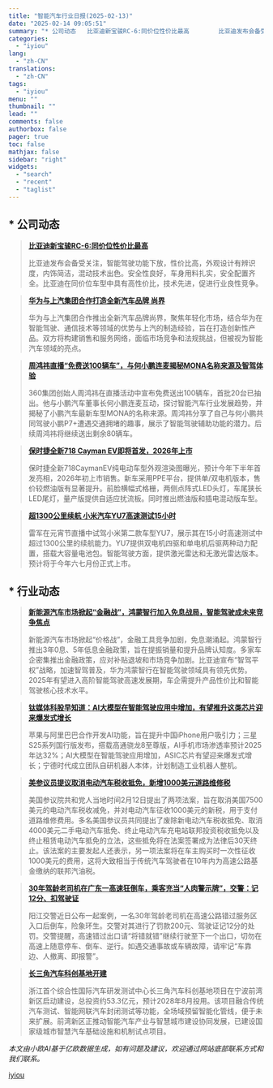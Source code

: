 ```yaml
---
title: "智能汽车行业日报(2025-02-13)"
date: "2025-02-14 09:05:51"
summary: "* 公司动态   比亚迪新宝骏RC-6:同价位性价比最高        比亚迪发布会备受关注，智能..."
categories:
  - "iyiou"
lang:
  - "zh-CN"
translations:
  - "zh-CN"
tags:
  - "iyiou"
menu: ""
thumbnail: ""
lead: ""
comments: false
authorbox: false
pager: true
toc: false
mathjax: false
sidebar: "right"
widgets:
  - "search"
  - "recent"
  - "taglist"
---
```


\* 公司动态
-------

> **[比亚迪新宝骏RC-6:同价位性价比最高](https://data.iyiou.com/intelligence/details/884dc88f856ba62dd5dc46e1b5ed6275)**
> 
> 
> 比亚迪发布会备受关注，智能驾驶功能下放，性价比高，外观设计有辨识度，内饰简洁，混动技术出色。安全性良好，车身用料扎实，安全配置齐全。比亚迪在同价位车型中具有高性价比，技术先进，促进行业良性竞争。

> **[华为与上汽集团合作打造全新汽车品牌 尚界](https://data.iyiou.com/intelligence/details/4ba9e3fff0613ff1dbeffe31a1ce9053)**
> 
> 
> 华为与上汽集团合作推出全新汽车品牌尚界，聚焦年轻化市场，结合华为在智能驾驶、通信技术等领域的优势与上汽的制造经验，旨在打造创新性产品。双方将构建销售和服务网络，面临市场竞争和法规挑战，但被视为智能汽车领域的亮点。

> **[周鸿祎直播“免费送100辆车”，与何小鹏连麦揭秘MONA名称来源及智驾体验](https://data.iyiou.com/intelligence/details/c8541ab7243d603f194cb94020eb1a41)**
> 
> 
> 360集团创始人周鸿祎在直播活动中宣布免费送出100辆车，首批20台已抽出。他与小鹏汽车董事长何小鹏连麦互动，探讨智能汽车行业发展趋势，并揭秘了小鹏汽车最新车型MONA的名称来源。周鸿祎分享了自己与何小鹏共同驾驶小鹏P7+遭遇交通拥堵的趣事，展示了智能驾驶辅助功能的潜力。后续周鸿祎将继续送出剩余80辆车。

> **[保时捷全新718 Cayman EV即将首发，2026年上市](https://data.iyiou.com/intelligence/details/6cafdd36025ce4b33dd236d4ea054e2b)**
> 
> 
> 保时捷全新718CaymanEV纯电动车型外观渲染图曝光，预计今年下半年首发亮相，2026年初上市销售。新车采用PPE平台，提供单/双电机版本，售价较燃油版有显著提升。前脸横幅式格栅，两侧点阵式LED头灯，车尾狭长LED尾灯，量产版提供自适应扰流板。同时推出燃油版和插电混动版车型。

> **[超1300公里续航 小米汽车YU7高速测试15小时](https://data.iyiou.com/intelligence/details/84c41e2d623688b171f80e1334b023dd)**
> 
> 
> 雷军在元宵节直播中试驾小米第二款车型YU7，展示其在15小时高速测试中超过1300公里的续航能力。YU7提供双电机四驱和单电机后驱两种动力配置，搭载大容量电池包。智能驾驶方面，提供激光雷达和无激光雷达版本。预计将于今年六七月份正式上市。

\* 行业动态
-------

> **[新能源汽车市场掀起“金融战”，鸿蒙智行加入免息战局，智能驾驶成未来竞争焦点](https://data.iyiou.com/intelligence/details/5a12de6ee5811f5af92110f315035a1f)**
> 
> 
> 新能源汽车市场掀起“价格战”，金融工具竞争加剧，免息潮涌起。鸿蒙智行推出3年0息、5年低息金融政策，旨在提振销量和提升品牌认知度。多家车企密集推出金融政策，应对补贴退坡和市场竞争加剧。比亚迪宣布“智驾平权”战略，加速智驾普及，华为鸿蒙智行在智能驾驶领域具有领先优势。2025年有望进入高阶智能驾驶高速发展期，车企需提升产品性价比和智能驾驶核心技术水平。

> **[钛媒体科股早知道：AI大模型在智能驾驶应用中增加，有望推升这类芯片迎来爆发式增长](https://data.iyiou.com/intelligence/details/e8e192ca911d654d266dee369bf65557)**
> 
> 
> 苹果与阿里巴巴合作开发AI功能，旨在提升中国iPhone用户吸引力；三星S25系列国行版发布，搭载高通骁龙8至尊版，AI手机市场渗透率预计2025年达32%；AI大模型在智能驾驶应用增加，ASIC芯片有望迎来爆发式增长；宁德时代成立团队自研机器人本体，计划制造工业机器人整机。

> **[美参议员提议取消电动汽车税收抵免，新增1000美元道路维修税](https://data.iyiou.com/intelligence/details/8c3c2c958287ddd0d24eb19260986ef7)**
> 
> 
> 美国参议院共和党人当地时间2月12日提出了两项法案，旨在取消美国7500美元的电动汽车税收减免，并对电动汽车征收1000美元的新税，用于支付道路维修费用。多名美国参议员共同提出了废除新电动汽车税收抵免、取消4000美元二手电动汽车抵免、终止电动汽车充电站联邦投资税收抵免以及终止租赁电动汽车抵免的立法，这些抵免将在法案签署成为法律后30天终止。该法案的主要发起人还表示，另一项法案将在车主购买时一次性征收1000美元的费用，这将大致相当于传统汽车驾驶者在10年内为高速公路基金缴纳的联邦汽油税。

> **[30年驾龄老司机在广东一高速狂倒车，乘客充当“人肉警示牌”，交警：记12分、扣驾驶证](https://data.iyiou.com/intelligence/details/5b176ee3d394ed8b27e836f40ae6dec6)**
> 
> 
> 阳江交警近日公布一起案例，一名30年驾龄老司机在高速公路错过服务区入口后倒车，险象环生。交警对其进行了罚款200元、驾驶证记12分的处罚。交警提醒，高速错过出口请“将错就错”继续行驶至下一个出口，切勿在高速上随意停车、倒车、逆行。如遇交通事故或车辆故障，请牢记“车靠边、人撤离、即报警”。

> **[长三角汽车科创基地开建](https://data.iyiou.com/intelligence/details/0705d4be3f4d3ae6a9d45c520385521a)**
> 
> 
> 浙江首个综合性国际汽车研发测试中心长三角汽车科创基地项目在宁波前湾新区启动建设，总投资约53.3亿元，预计2028年8月投用。该项目融合传统汽车测试、智能网联汽车封闭测试等功能，全场域预留智能化管线，便于未来扩展。前湾新区正推动智能汽车产业与智慧城市建设协同发展，已建设国家级城市智慧汽车基础设施和机制试点项目。

*本文由小欧AI基于亿欧数据生成，如有问题及建议，欢迎通过网站底部联系方式和我们联系。*

[iyiou](https://www.iyiou.com/data/202502141090189)
